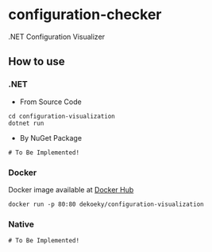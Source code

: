 # configuration-checker
.NET Configuration Visualizer


## How to use

### .NET

- From Source Code
```console
cd configuration-visualization
dotnet run
```
- By NuGet Package
```console
# To Be Implemented!
```


### Docker


Docker image available at [Docker Hub](https://hub.docker.com/repository/docker/dekoeky/configuration-visualization)

```console
docker run -p 80:80 dekoeky/configuration-visualization
```

### Native
```console
# To Be Implemented!
```